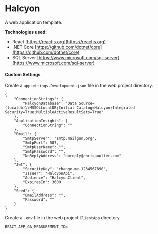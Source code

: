 # Halcyon

A web application template.

**Technologies used:**

- React
  [https://reactjs.org](https://reactjs.org)
- .NET Core
  [https://github.com/dotnet/core](https://github.com/dotnet/core)
- SQL Server
  [https://www.microsoft.com/sql-server](https://www.microsoft.com/sql-server)

#### Custom Settings

Create a `appsettings.Development.json` file in the web project directory.

```
{
    "ConnectionStrings": {
        "HalcyonDatabase": "Data Source=(localdb)\\MSSQLLocalDB;Initial Catalog=Halcyon;Integrated Security=True;MultipleActiveResultSets=True"
    },
    "ApplicationInsights": {
        "ConnectionString": ""
    },
    "Email": {
        "SmtpServer": "smtp.mailgun.org",
        "SmtpPort": 587,
        "SmtpUserName": "",
        "SmtpPassword": "",
        "NoReplyAddress": "noreply@chrispoulter.com"
    },
    "Jwt": {
        "SecurityKey": "change-me-1234567890",
        "Issuer": "HalcyonApi",
        "Audience": "HalcyonClient",
        "ExpiresIn": 3600
    },
    "Seed": {
        "EmailAddress": "",
        "Password": ""
    }
}
```

Create a `.env` file in the web project `ClientApp` directory.

```
REACT_APP_GA_MEASUREMENT_ID=
```
